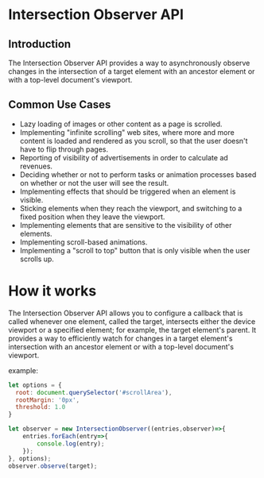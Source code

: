 # Intersection Observer API 

## Introduction

The Intersection Observer API provides a way to asynchronously observe changes in the intersection of a target element with an ancestor element or with a top-level document's viewport.

## Common Use Cases

- Lazy loading of images or other content as a page is scrolled.
- Implementing "infinite scrolling" web sites, where more and more content is loaded and rendered as you scroll, so that the user doesn't have to flip through pages.
- Reporting of visibility of advertisements in order to calculate ad revenues.
- Deciding whether or not to perform tasks or animation processes based on whether or not the user will see the result.
- Implementing effects that should be triggered when an element is visible.
- Sticking elements when they reach the viewport, and switching to a fixed position when they leave the viewport.
- Implementing elements that are sensitive to the visibility of other elements.
- Implementing scroll-based animations.
- Implementing a "scroll to top" button that is only visible when the user scrolls up.

# How it works

The Intersection Observer API allows you to configure a callback that is called whenever one element, called the target, intersects either the device viewport or a specified element; for example, the target element's parent. It provides a way to efficiently watch for changes in a target element's intersection with an ancestor element or with a top-level document's viewport.

example:

```javascript
let options = {
  root: document.querySelector('#scrollArea'),
  rootMargin: '0px',
  threshold: 1.0
}

let observer = new IntersectionObserver((entries,observer)=>{
    entries.forEach(entry=>{
        console.log(entry);
    });
}, options);
observer.observe(target);
```